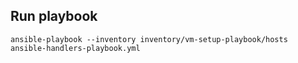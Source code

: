 ## Run playbook

```
ansible-playbook --inventory inventory/vm-setup-playbook/hosts ansible-handlers-playbook.yml 
```

